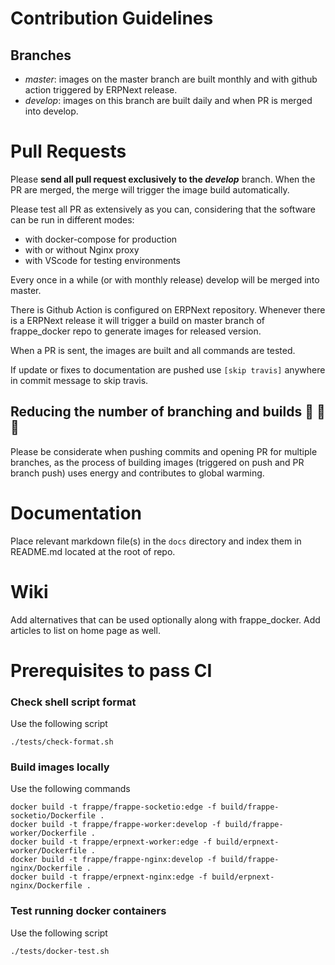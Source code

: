 # Contribution Guidelines

## Branches

* *master*:  images on the master branch are built monthly and with github action triggered by ERPNext release.
* *develop*: images on this branch are built daily and when PR is merged into develop.

# Pull Requests

Please **send all pull request exclusively to the *develop*** branch.
When the PR are merged, the merge will trigger the image build automatically.

Please test all PR as extensively as you can, considering that the software can be run in different modes:

* with docker-compose for production
* with or without Nginx proxy
* with VScode for testing environments

Every once in a while (or with monthly release) develop will be merged into master.

There is Github Action is configured on ERPNext repository. Whenever there is a ERPNext release it will trigger a build on master branch of frappe_docker repo to generate images for released version.

When a PR is sent, the images are built and all commands are tested.

If update or fixes to documentation are pushed use `[skip travis]` anywhere in commit message to skip travis.

## Reducing the number of branching and builds :evergreen_tree: :evergreen_tree: :evergreen_tree:

Please be considerate when pushing commits and opening PR for multiple branches, as the process of building images (triggered on push and PR branch push) uses energy and contributes to global warming.


# Documentation

Place relevant markdown file(s) in the `docs` directory and index them in README.md located at the root of repo.

# Wiki

Add alternatives that can be used optionally along with frappe_docker. Add articles to list on home page as well.

# Prerequisites to pass CI

### Check shell script format

Use the following script

```shell
./tests/check-format.sh
```

### Build images locally

Use the following commands

```shell
docker build -t frappe/frappe-socketio:edge -f build/frappe-socketio/Dockerfile .
docker build -t frappe/frappe-worker:develop -f build/frappe-worker/Dockerfile .
docker build -t frappe/erpnext-worker:edge -f build/erpnext-worker/Dockerfile .
docker build -t frappe/frappe-nginx:develop -f build/frappe-nginx/Dockerfile .
docker build -t frappe/erpnext-nginx:edge -f build/erpnext-nginx/Dockerfile .
```

### Test running docker containers

Use the following script

```shell
./tests/docker-test.sh
```
